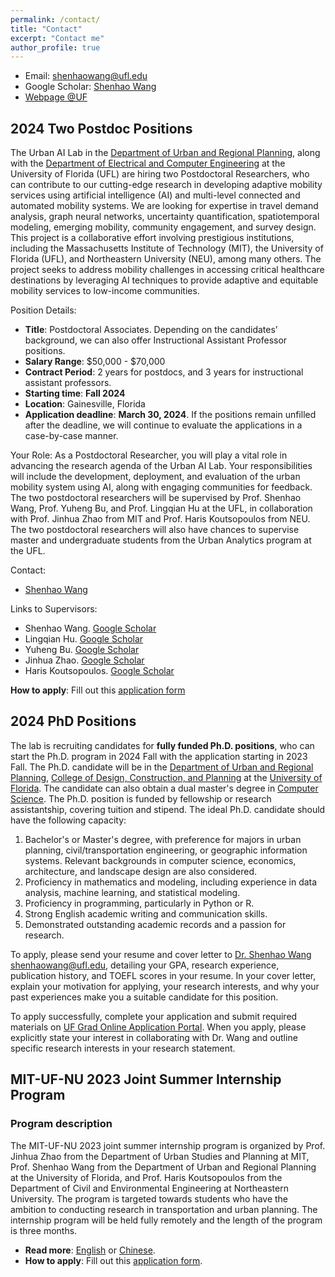 ```yaml
---
permalink: /contact/
title: "Contact"
excerpt: "Contact me"
author_profile: true
---
```


* Email: [shenhaowang@ufl.edu](mailto:shenhaowang@ufl.edu)
* Google Scholar: [Shenhao Wang](https://scholar.google.com/citations?user=01AmQ8wAAAAJ&hl=en&oi=ao)
* [Webpage @UF](https://dcp.ufl.edu/urp/people_wang_s/)


## 2024 Two Postdoc Positions
The Urban AI Lab in the [Department of Urban and Regional Planning](https://dcp.ufl.edu/academics/phd8/), along with the [Department of Electrical and Computer Engineering](https://www.ece.ufl.edu/) at the University of Florida (UFL) are hiring two Postdoctoral Researchers, who can contribute to our cutting-edge research in developing adaptive mobility services using artificial intelligence (AI) and multi-level connected and automated mobility systems. We are looking for expertise in travel demand analysis, graph neural networks, uncertainty quantification, spatiotemporal modeling, emerging mobility, community engagement, and survey design. This project is a collaborative effort involving prestigious institutions, including the Massachusetts Institute of Technology (MIT), the University of Florida (UFL), and Northeastern University (NEU), among many others. The project seeks to address mobility challenges in accessing critical healthcare destinations by leveraging AI techniques to provide adaptive and equitable mobility services to low-income communities. 

Position Details:
* **Title**: Postdoctoral Associates. Depending on the candidates’ background, we can also offer Instructional Assistant Professor positions. 
*	**Salary Range**: $50,000 - $70,000
*	**Contract Period**: 2 years for postdocs, and 3 years for instructional assistant professors.
*	**Starting time**: **Fall 2024**
* **Location**: Gainesville, Florida
*	**Application deadline**: **March 30, 2024**. If the positions remain unfilled after the deadline, we will continue to evaluate the applications in a case-by-case manner.

Your Role:
As a Postdoctoral Researcher, you will play a vital role in advancing the research agenda of the Urban AI Lab. Your responsibilities will include the development, deployment, and evaluation of the urban mobility system using AI, along with engaging communities for feedback. The two postdoctoral researchers will be supervised by Prof. Shenhao Wang, Prof. Yuheng Bu, and Prof. Lingqian Hu at the UFL, in collaboration with Prof. Jinhua Zhao from MIT and Prof. Haris Koutsopoulos from NEU. The two postdoctoral researchers will also have chances to supervise master and undergraduate students from the Urban Analytics program at the UFL. 

Contact:
* [Shenhao Wang](shenhaowang@ufl.edu)

Links to Supervisors:
* Shenhao Wang. [Google Scholar](https://scholar.google.com/citations?user=01AmQ8wAAAAJ&hl=en)
* Lingqian Hu. [Google Scholar](https://scholar.google.com/citations?user=pwT51XEAAAAJ&hl=en)
* Yuheng Bu. [Google Scholar](https://scholar.google.com/citations?hl=en&user=1jPQEVMAAAAJ&view_op=list_works&sortby=pubdate)
* Jinhua Zhao. [Google Scholar](https://scholar.google.com/citations?user=bC0BOGoAAAAJ&hl=en&oi=ao)
* Haris Koutsopoulos. [Google Scholar](https://scholar.google.com/citations?user=FFoUiqEAAAAJ&hl=en)

**How to apply**: Fill out this [application form](https://forms.gle/TbRbksrXYCi3fxn47)

## 2024 PhD Positions
The lab is recruiting candidates for **fully funded Ph.D. positions**, who can start the Ph.D. program in 2024 Fall with the application starting in 2023 Fall. The Ph.D. candidate will be in the [Department of Urban and Regional Planning](https://dcp.ufl.edu/academics/phd8/), [College of Design, Construction, and Planning](https://dcp.ufl.edu/) at the [University of Florida](https://www.ufl.edu/). The candidate can also obtain a dual master's degree in [Computer Science](https://www.cise.ufl.edu/academics/graduate/masters-program/). The Ph.D. position is funded by fellowship or research assistantship, covering tuition and stipend. The ideal Ph.D. candidate should have the following capacity:
1. Bachelor's or Master's degree, with preference for majors in urban planning, civil/transportation engineering, or geographic information systems. Relevant backgrounds in computer science, economics, architecture, and landscape design are also considered.
2. Proficiency in mathematics and modeling, including experience in data analysis, machine learning, and statistical modeling.
3. Proficiency in programming, particularly in Python or R.
4. Strong English academic writing and communication skills.
5. Demonstrated outstanding academic records and a passion for research.

To apply, please send your resume and cover letter to [Dr. Shenhao Wang](https://dcp.ufl.edu/urp/people_wang_s/) [shenhaowang@ufl.edu](mailto:shenhaowang@ufl.edu), detailing your GPA, research experience, publication history, and TOEFL scores in your resume. In your cover letter, explain your motivation for applying, your research interests, and why your past experiences make you a suitable candidate for this position. 

To apply successfully, complete your application and submit required materials on [UF Grad Online Application Portal](https://www.applyweb.com/uflgrad/index.ftl). When you apply, please explicitly state your interest in collaborating with Dr. Wang and outline specific research interests in your research statement.

## MIT-UF-NU 2023 Joint Summer Internship Program
### Program description
The MIT-UF-NU 2023 joint summer internship program is organized by Prof. Jinhua Zhao from the Department of Urban Studies and Planning at MIT, Prof. Shenhao Wang from the Department of Urban and Regional Planning at the University of Florida, and Prof. Haris Koutsopoulos from the Department of Civil and Environmental Engineering at Northeastern University. The program is targeted towards students who have the ambition to conducting research in transportation and urban planning. The internship program will be held fully remotely and the length of the program is three months.

* **Read more**: [English](./MIT_UF_NU_English.pdf) or [Chinese](./MIT_UF_NU_Chinese.pdf).
* **How to apply**: Fill out this [application form](https://forms.gle/SMruQiNDVXNPCJVF8).

